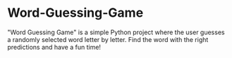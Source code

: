 # Word-Guessing-Game
"Word Guessing Game" is a simple Python project where the user guesses a randomly selected word letter by letter. Find the word with the right predictions and have a fun time!
